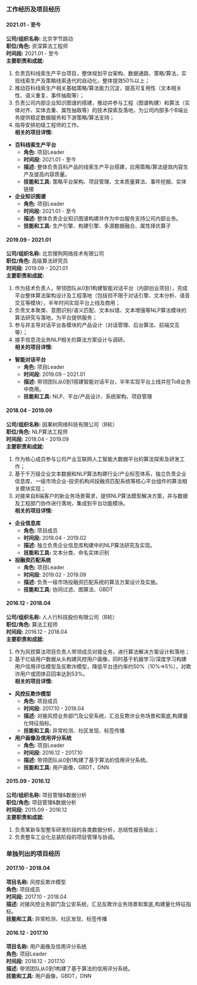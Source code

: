 ### 工作经历及项目经历

#### 2021.01 - 至今
**公司/组织名称:** 北京字节跳动  
**职位/角色:** 资深算法工程师  
**时间段:** 2021.01 - 至今  
**主要职责和成就:**  
1. 负责百科线索生产平台项目，整体规划平台架构、数据通路、策略/算法，实现线索生产及策略线索迭代的自动化，整体提效50%以上；
2. 推动百科线索生产相关基础策略/算法能力沉淀，提高可复用性（文本相关性、语义重复、事件抽取等）；
3. 负责公司内部企业知识图谱的搭建，推动并参与工程（图谱构建）和算法（实体对齐、实体去重、属性抽取等）的技术探索及落地，为公司内部多个B端业务提供稳定数据服务和下游策略/算法支持；
4. 指导安排初级工程师的工作。  
**相关的项目详情:**  
- **百科线索生产平台**
  - **角色:** 项目Leader
  - **时间段:** 2021.01 - 至今
  - **描述:** 整体负责百科产品的线索生产平台搭建，应用策略/算法提效内容生产及提高内容质量。
  - **技能和工具:** 策略平台架构、项目管理、文本质量算法、事件挖掘、实体链接
- **企业知识图谱**
  - **角色:** 项目Leader
  - **时间段:** 2021.01 - 至今
  - **描述:** 整体负责企业知识图谱构建并作为中台服务支持公司内部业务。
  - **技能和工具:** 生产引擎、构建引擎、多源数据融合、属性择优算子

#### 2019.09 - 2021.01
**公司/组织名称:** 北京搜狗网络技术有限公司  
**职位/角色:** 高级算法研究员  
**时间段:** 2019.09 - 2021.01  
**主要职责和成就:**  
1. 作为技术负责人，带领团队从0到1构建智能对话平台（内部创业项目），完成平台整体算法架构设计及工程落地（包括但不限于对话引擎、文本分析、语音交互等模块），半年时间实现平台上线及商用；
2. 负责文本聚类、意图识别/语义匹配、文本纠错、文本增强等NLP算法模块的算法研究与落地，为平台提供服务；
3. 参与并主导对话平台各模块的产品设计（对话管理、后台算法、前端交互等）；
4. 接手信息流业务NLP相关的算法方案设计与调研。  
**相关的项目详情:**  
- **智能对话平台**
  - **角色:** 项目Leader
  - **时间段:** 2019.09 - 2021.01
  - **描述:** 带领团队从0到1搭建智能对话平台，半年实现平台上线并在ToB业务中商用。
  - **技能和工具:** NLP、平台/产品设计、系统架构、项目管理

#### 2018.04 - 2019.09
**公司/组织名称:** 因果树网络科技有限公司（B轮）  
**职位/角色:** NLP算法工程师  
**时间段:** 2018.04 - 2019.09  
**主要职责和成就:**  
1. 作为核心成员参与公司产业互联网人工智能大数据平台的算法探索及研发工作；
2. 基于千万级企业文本数据和NLP算法构建行业/产业标签体系，独立负责企业信息库、一级市场企业-投资机构间投融资匹配系统等核心平台组件的算法相关模块实现；
3. 对接来自B端客户的新业务场景需求，提供NLP算法模型解决方案，并与数据及工程部门协作进行落地，集成到平台功能模块。  
**相关的项目详情:**  
- **企业信息库**
  - **角色:** 项目成员
  - **时间段:** 2018.04 - 2019.02
  - **描述:** 独立负责企业信息库构建中的NLP算法研究及实现。
  - **技能和工具:** 文本分类、命名实体识别
- **投融资匹配系统**
  - **角色:** 项目Leader
  - **时间段:** 2019.02 - 2019.09
  - **描述:** 负责一级市场投融资匹配系统的算法方案设计及实施。
  - **技能和工具:** 协同过滤、图算法、GBDT

#### 2016.12 - 2018.04
**公司/组织名称:** 人人行科技股份有限公司（B轮）  
**职位/角色:** 算法工程师  
**时间段:** 2016.12 - 2018.04  
**主要职责和成就:**  
1. 作为风控算法项目负责人带领成员对接业务，进行算法解决方案设计和落地；
2. 基于亿级用户数据从头构建风控用户画像，同时基于机器学习/深度学习构建用户信用评估模型及反欺诈模型，降低平台违约率约50%（10%=>5%），对欺诈用户或团体召回率达到53%。  
**相关的项目详情:**  
- **风控反欺诈模型**
  - **角色:** 项目成员
  - **时间段:** 2017.10 - 2018.04
  - **描述:** 对接风控业务部门及公安系统，汇总反欺诈业务场景和案底,构建量化特征指标。
  - **技能和工具:** 异常检测、社区发现、标签传播
- **用户画像及信用评分系统**
  - **角色:** 项目Leader
  - **时间段:** 2016.12 - 2017.10
  - **描述:** 带领团队从0到1构建了基于算法的信用评分系统。
  - **技能和工具:** 用户画像，GBDT，DNN

#### 2015.09 - 2016.12
**公司/组织名称:** 项目管理&数据分析  
**职位/角色:** 项目管理&数据分析  
**时间段:** 2015.09 - 2016.12  
**主要职责和成就:**  
1. 负责某新车型整车研发阶段的各类数据分析，总结性报告输出；
2. 负责整车工业化总装阶段的项目管理与协调。  

### 单独列出的项目经历

#### 2017.10 - 2018.04
**项目名称:** 风控反欺诈模型  
**角色:** 项目成员  
**时间段:** 2017.10 - 2018.04  
**描述:** 对接风控业务部门及公安系统，汇总反欺诈业务场景和案底,构建量化特征指标。  
**技能和工具:** 异常检测、社区发现、标签传播

#### 2016.12 - 2017.10
**项目名称:** 用户画像及信用评分系统  
**角色:** 项目Leader  
**时间段:** 2016.12 - 2017.10  
**描述:** 带领团队从0到1构建了基于算法的信用评分系统。  
**技能和工具:** 用户画像，GBDT，DNN